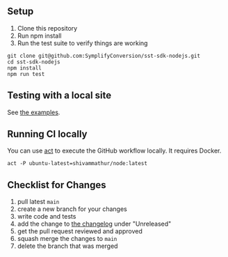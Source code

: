 ## Setup

1. Clone this repository
3. Run npm install
4. Run the test suite to verify things are working

```shell
git clone git@github.com:SymplifyConversion/sst-sdk-nodejs.git
cd sst-sdk-nodejs
npm install
npm run test
```

## Testing with a local site

See [the examples](examples).

## Running CI locally

You can use [act](https://github.com/nektos/act) to execute the GitHub workflow
locally. It requires Docker.

```shell
act -P ubuntu-latest=shivammathur/node:latest
```

## Checklist for Changes

1. pull latest `main`
1. create a new branch for your changes
1. write code and tests
1. add the change to [the changelog](./CHANGELOG.md) under "Unreleased"
1. get the pull request reviewed and approved
1. squash merge the changes to `main`
1. delete the branch that was merged
